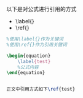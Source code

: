 以下是对公式进行引用的方式
- \\label{}
- \\ref{}
 

```latex
%使用\label{}作为关键词
%使用\ref{}作为引用关键词

\begin{equation}
	\label{test}
	%公式内容
\end{equation}


正文中引用方式如下\ref{test}
```
